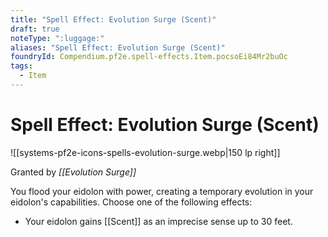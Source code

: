 ```yaml
---
title: "Spell Effect: Evolution Surge (Scent)"
draft: true
noteType: ":luggage:"
aliases: "Spell Effect: Evolution Surge (Scent)"
foundryId: Compendium.pf2e.spell-effects.Item.pocsoEi84Mr2buOc
tags:
  - Item
---
```


# Spell Effect: Evolution Surge (Scent)
![[systems-pf2e-icons-spells-evolution-surge.webp|150 lp right]]

Granted by _[[Evolution Surge]]_

You flood your eidolon with power, creating a temporary evolution in your eidolon's capabilities. Choose one of the following effects:

*   Your eidolon gains [[Scent]] as an imprecise sense up to 30 feet.
